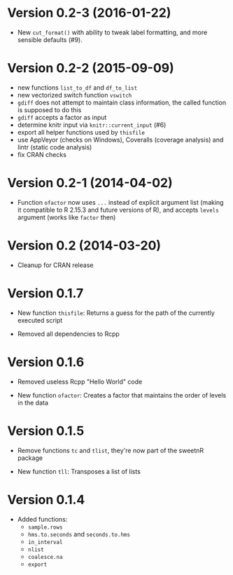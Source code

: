Version 0.2-3 (2016-01-22)
===

- New `cut_format()` with ability to tweak label formatting, and more sensible defaults (#9).


Version 0.2-2 (2015-09-09)
===

- new functions `list_to_df` and `df_to_list`
- new vectorized switch function `vswitch`
- `gdiff` does not attempt to maintain class information, the called function is
  supposed to do this
- `gdiff` accepts a factor as input
- determine knitr input via `knitr::current_input` (#6)
- export all helper functions used by `thisfile`
- use AppVeyor (checks on Windows), Coveralls (coverage analysis) and lintr
  (static code analysis)
- fix CRAN checks

Version 0.2-1 (2014-04-02)
===

- Function `ofactor` now uses `...` instead of explicit argument list (making it
  compatible to R 2.15.3 and future versions of R), and accepts `levels`
  argument (works like `factor` then)

Version 0.2 (2014-03-20)
===

- Cleanup for CRAN release

Version 0.1.7
===

- New function `thisfile`: Returns a guess for the path of the currently
  executed script

- Removed all dependencies to Rcpp

Version 0.1.6
===

- Removed useless Rcpp "Hello World" code

- New function `ofactor`: Creates a factor that maintains the order of levels
  in the data

Version 0.1.5
===

- Remove functions `tc` and `tlist`, they're now part of the sweetnR package

- New function `tll`: Transposes a list of lists

Version 0.1.4
===

- Added functions:
    - `sample.rows`
    - `hms.to.seconds` and `seconds.to.hms`
    - `in_interval`
    - `nlist`
    - `coalesce.na`
    - `export`
